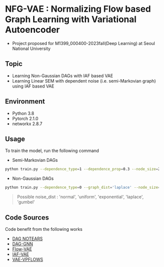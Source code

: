 # NFG-VAE : Normalizing Flow based Graph Learning with Variational Autoencoder

- Project proposed for M1399_000400-2023fall(Deep Learning) at Seoul National University

## Topic

- Learning Non-Gaussian DAGs with IAF based VAE
- Learning Linear SEM with dependent noise (i.e. semi-Markovian graph) using IAF based VAE


## Environment

- Python 3.8
- Pytorch 2.1.0
- networkx 2.8.7

## Usage

To train the model, run the following command

- Semi-Markovian DAGs
```bash
python train.py --dependence_type=1 --dependence_prop=0.3 --node_size=20 --seed=123 --flow_type='IAF'
```

- Non-Gaussian DAGs
```bash
python train.py --dependence_type=0 --graph_dist='laplace' --node_size=20 --seed=123 --flow_type='IAF'
```
> Possible noise_dist : 'normal', 'uniform', 'exponential', 'laplace', 'gumbel'


## Code Sources
Code benefit from the following works
- [DAG NOTEARS](https://github.com/xunzheng/notears)
- [DAG-GNN](https://github.com/fishmoon1234/DAG-GNN)
- [Flow-VAE](https://github.com/fmu2/flow-VAE)
- [IAF-VAE](https://github.com/pclucas14/iaf-vae)
- [VAE-VPFLOWS](https://github.com/jmtomczak/vae_vpflows)

